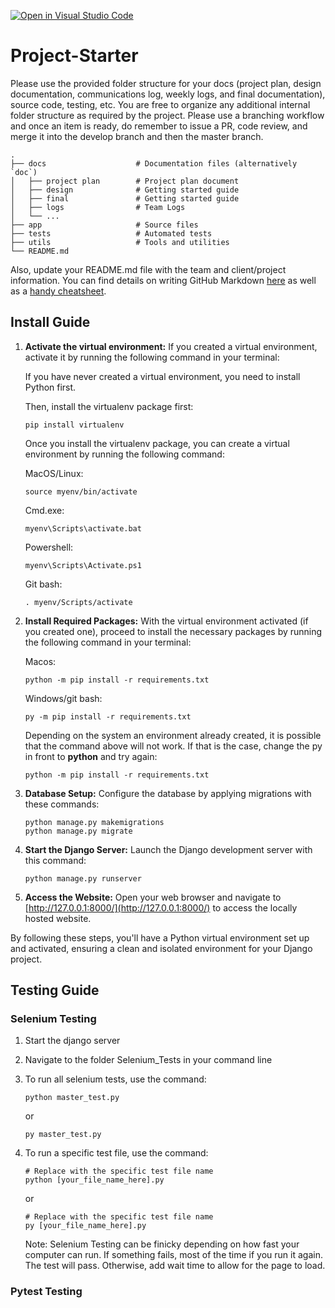 [![Open in Visual Studio Code](https://classroom.github.com/assets/open-in-vscode-718a45dd9cf7e7f842a935f5ebbe5719a5e09af4491e668f4dbf3b35d5cca122.svg)](https://classroom.github.com/online_ide?assignment_repo_id=12113061&assignment_repo_type=AssignmentRepo)

# Project-Starter

Please use the provided folder structure for your docs (project plan, design documentation, communications log, weekly logs, and final documentation), source code, testing, etc.    You are free to organize any additional internal folder structure as required by the project.  Please use a branching workflow and once an item is ready, do remember to issue a PR, code review, and merge it into the develop branch and then the master branch.

```
.
├── docs                    # Documentation files (alternatively `doc`)
│   ├── project plan        # Project plan document
│   ├── design              # Getting started guide
│   ├── final               # Getting started guide
│   ├── logs                # Team Logs
│   └── ...
├── app                     # Source files
├── tests                   # Automated tests
├── utils                   # Tools and utilities
└── README.md
```

Also, update your README.md file with the team and client/project information.  You can find details on writing GitHub Markdown [here](https://docs.github.com/en/get-started/writing-on-github/getting-started-with-writing-and-formatting-on-github/basic-writing-and-formatting-syntax) as well as a [handy cheatsheet](https://enterprise.github.com/downloads/en/markdown-cheatsheet.pdf).

## Install Guide

1. **Activate the virtual environment:** If you created a virtual environment, activate it by running the following command in your terminal:

   If you have never created a virtual environment, you need to install Python first.

   Then, install the virtualenv package first:

   ```console
   pip install virtualenv
   ```

   Once you install the virtualenv package, you can create a virtual environment by running the following command:

   MacOS/Linux:

   ```console
   source myenv/bin/activate
   ```

   Cmd.exe:

   ```console
   myenv\Scripts\activate.bat
   ```

   Powershell:

   ```console
   myenv\Scripts\Activate.ps1
   ```

   Git bash:

   ```console
   . myenv/Scripts/activate
   ```
2. **Install Required Packages:** With the virtual environment activated (if you created one), proceed to install the necessary packages by running the following command in your terminal:

   Macos:

   ```console
   python -m pip install -r requirements.txt
   ```

   Windows/git bash:

   ```console
   py -m pip install -r requirements.txt
   ```

   Depending on the system an environment already created, it is possible that the command above will not work. If that is the case, change the py in front to **python** and try again:

   ```console
   python -m pip install -r requirements.txt
   ```
3. **Database Setup:** Configure the database by applying migrations with these commands:

   ```console
   python manage.py makemigrations
   python manage.py migrate
   ```
4. **Start the Django Server:** Launch the Django development server with this command:

   ```console
   python manage.py runserver
   ```
5. **Access the Website:** Open your web browser and navigate to [http://127.0.0.1:8000/](http://127.0.0.1:8000/) to access the locally hosted website.

By following these steps, you'll have a Python virtual environment set up and activated, ensuring a clean and isolated environment for your Django project.

## Testing Guide
### Selenium Testing
1. Start the django server
2. Navigate to the folder Selenium_Tests in your command line
3. To run all selenium tests, use the command:
   ```console
   python master_test.py
   ```
   or
   ```console
   py master_test.py
   ```

4. To run a specific test file, use the command:
   ```console
   # Replace with the specific test file name
   python [your_file_name_here].py
   ```
   or
   ```console
   # Replace with the specific test file name
   py [your_file_name_here].py
   ```
   Note: Selenium Testing can be finicky depending on how fast your computer can run. If something fails, most of the time if you run it again. The test will pass. Otherwise, add wait time to allow for the page to load.
### Pytest Testing


